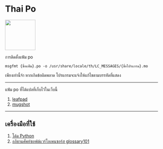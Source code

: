 <link rel="stylesheet" href="https://cdn.simplecss.org/simple.min.css">

<style>
  img {
  width: 100px;
  }
</style>


# Thai Po
![](https://upload.wikimedia.org/wikipedia/commons/thumb/b/b8/Translation-icon-zh-en-books-vert.svg/768px-Translation-icon-zh-en-books-vert.svg.png?20250910192155)

การติดตั้งแฟ้ม po

`msgfmt {ชื่อแฟ้ม}.po -o /usr/share/locale/th/LC_MESSAGES/{ชื่อโปรแกรม}.mo`

เพียงเท่านี้จ้า หากเกิดข้อผิดพลาด โปรแกรมจะแจ้งให้แก้ไขตามบรรทัดที่แสดง

---

แฟ้ม po ที่ได้แปลที่เก็บไว้ในเว็บนี้

1. [leafpad](./leafpad/th.po)
1. [mugshot](./mugshot/th.po)

---

## เครื่องมือที่ใช้

1. [โค้ด Python](./leafpad/translate.py)
1. [อภิธานศัพท์ซอฟต์แวร์โอเพนซอร์ส glossary101](https://warut92.github.io/glossary101)
